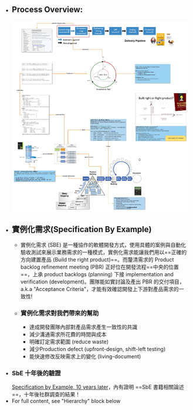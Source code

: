 - ## Process Overview:
  ![SeB & Acceptance Test.jpg](../assets/SeB_&_Acceptance_Test_1650361331009_0.jpg)
- ## 實例化需求(Specification By Example)
	- 實例化需求 (SBE) 是一種協作的軟體開發方式，使用具體的案例與自動化驗收測試來展示業務需求的一種模式，實例化需求能讓我們用以==正確的方向建置產品 (Build the right product)==。而釐清需求的 Product backlog refinement meeting (PBR) 正好位在開發流程==中央的位置==，上承 product backlogs (planning) 下接 implementation and verification (development)。團隊能如實討論及產出 PBR 的交付項目，a.k.a "Acceptance Criteria"，才能有效確認開發上下游對產品需求的一致性!
	- ### 實例化需求對我們帶來的幫助
	  * 達成開發團隊內部對產品需求產生一致性的共識
	  * 減少溝通需求所花費的時間與成本
	  * 明確訂定需求範圍 (reduce waste)
	  * 減少Production defect (upfront-design, shift-left testing)
	  * 能快速修改反映需求上的變化 (living-document)
- ### SbE 十年後的驗證
  [Specification by Example, 10 years later](https://gojko.net/2020/03/17/sbe-10-years.html)，內有證明 ==SbE 書籍相關論述==，十年後社群調查的結果！
- For full content, see "Hierarchy" block below